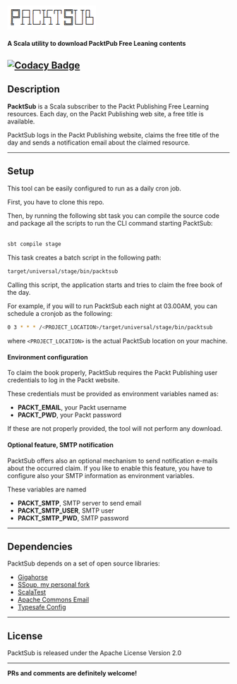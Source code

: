 
![PacktSub Logo](packtsub.png "PacktSub Logo")

#### A Scala utility to download PacktPub Free Leaning contents
[![Codacy Badge](https://api.codacy.com/project/badge/Grade/92ac317697eb4d55b32d94c8f8901da6)](https://www.codacy.com/app/ubaldopescatore/packtsub?utm_source=github.com&amp;utm_medium=referral&amp;utm_content=P3trur0/packtsub&amp;utm_campaign=Badge_Grade)
---

## Description

**PacktSub** is a Scala subscriber to the Packt Publishing Free Learning resources.
Each day, on the Packt Publishing web site, a free title is available.

PacktSub logs in the Packt Publishing website, claims the free title of the day and sends a notification email about the claimed resource.

---

## Setup

This tool can be easily configured to run as a daily cron job.

First, you have to clone this repo.

Then, by running the following sbt task you can compile the source code and package all the scripts to run the CLI command starting PacktSub:

```scala

sbt compile stage

```

This task creates a batch script in the following path:

```bash
target/universal/stage/bin/packtsub
```

Calling this script, the application starts and tries to claim the free book of the day.

For example, if you will to run PacktSub each night at 03.00AM, you can schedule a cronjob as the following:

```bash
0 3 * * * /<PROJECT_LOCATION>/target/universal/stage/bin/packtsub
```

where `<PROJECT_LOCATION>` is the actual PacktSub location on your machine.

#### Environment configuration

To claim the book properly, PacktSub requires the Packt Publishing user credentials to log in the Packt website.

These credentials must be provided as environment variables named as:

- **PACKT_EMAIL**, your Packt username
- **PACKT_PWD**, your Packt password

If these are not properly provided, the tool will not perform any download.

#### Optional feature, SMTP notification

PacktSub offers also an optional mechanism to send notification e-mails about the occurred claim.
If you like to enable this feature, you have to configure also your SMTP information as environment variables.

These variables are named

- **PACKT_SMTP**, SMTP server to send email
- **PACKT_SMTP_USER**, SMTP user
- **PACKT_SMTP_PWD**, SMTP password

---

## Dependencies

PacktSub depends on a set of open source libraries:

- [Gigahorse](https://github.com/eed3si9n/gigahorse)
- [SSoup, my personal fork](https://github.com/P3trur0/ssoup)
- [ScalaTest](https://github.com/scalatest/scalatest)
- [Apache Commons Email](https://commons.apache.org/email/)
- [Typesafe Config](https://github.com/typesafehub/config)

---

## License

PacktSub is released under the Apache License Version 2.0

---

**PRs and comments are definitely welcome!**
